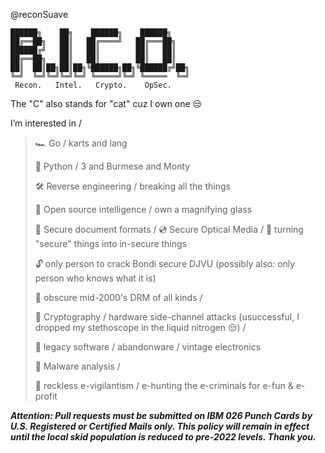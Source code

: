 @reconSuave

```
██████╗    ██╗    ██████╗    ██████╗    
██╔══██╗   ██║   ██╔════╝   ██╔═══██╗   
██████╔╝   ██║   ██║        ██║   ██║       
██╔══██╗   ██║   ██║        ██║   ██║      
██║  ██║██╗██║██╗╚██████╗██╗╚██████╔╝██╗
╚═╝  ╚═╝╚═╝╚═╝╚═╝ ╚═════╝╚═╝ ╚═════  ╚═╝ 
 Recon.   Intel.   Crypto.    OpSec.
```

The "C" also stands for "cat" cuz I own one 😒

 I’m interested in / 
>   
>   🏎️ Go / karts and lang 
>
>   🐍 Python / 3 and Burmese and Monty
>   
>   🛠 Reverse engineering / breaking all the things
>   
>   🔎 Open source intelligence / own a magnifying glass 
>
>   📄 Secure document formats / 💿 Secure Optical Media / 🔏 turning "secure" things into in-secure things 
>   
>   🔓 only person to crack Bondi secure DJVU 
>   (possibly also: only person who knows what it is)
>
>   💽 obscure mid-2000's DRM of all kinds / 
>    
>   🔐 Cryptography / hardware side-channel attacks (usuccessful, I dropped my stethoscope in the liquid nitrogen 😒) / 
>   
>   💾 legacy software / abandonware / vintage electronics 
>
>   🦠 Malware analysis / 
>
>   🥊 reckless e-vigilantism / e-hunting the e-criminals for e-fun & e-profit 

***Attention: Pull requests must be submitted on IBM 026 Punch Cards by U.S. Registered or Certified Mails only. This policy will remain in effect until the local skid population is reduced to pre-2022 levels. Thank you.***
